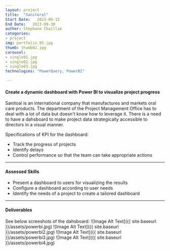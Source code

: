 ```yaml
---
layout: project
title:  "Sanitoral"
Start Date:   2023-09-15
End Date:   2023-09-30
author: Stéphane Chaillié
categories:
- project
img: portfolio_05.jpg
thumb: thumb02.jpg
carousel:
- single01.jpg
- single02.jpg
- single03.jpg
technologies: "PowerQuery, PowerBI"

---
```

#### Create a dynamic dashboard with Power BI to visualize project progress
Sanitoal is an international company that manufactures and markets oral care products. The department of the Project Management Office has to deal with a lot of data but doesn't know how to leverage it. There is a need to have a dahsboard to make project data strategically accessible to directors in a visual manner.

Specifications of KPI for the dashboard:
- Track the progress of projects
- Identify delays
- Control performance so that the team can take appropriate actions

---
#### Assessed Skills
- Present a dashboard to users for visualizing the results
- Configure a dashboard according to user needs
- Identify the needs of a project to create a tailored dashboard

---
####  Deliverables
See below screeshots of the dahsboard:
![Image Alt Text]({{ site.baseurl }}/assets/powerbi.jpg)
![Image Alt Text]({{ site.baseurl }}/assets/powerbi2.jpg)
![Image Alt Text]({{ site.baseurl }}/assets/powerbi3.jpg)
![Image Alt Text]({{ site.baseurl }}/assets/powerbi4.jpg)
